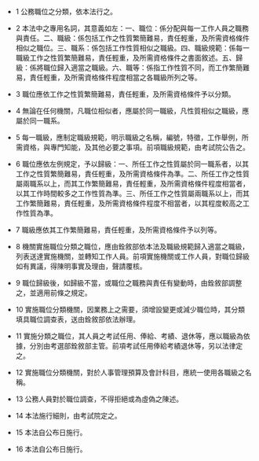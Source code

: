 * 1 公務職位之分類，依本法行之。

* 2 本法中之專用名詞，其意義如左：一、職位：係分配與每一工作人員之職務與責任。二、職級：係包括工作之性質繁簡難易，責任輕重，及所需資格條件相似之職位。三、職系：係包括工作性質相似之職級。四、職級規範：係每一職級工作之性質繁簡難易，責任輕重，及所需資格條件之書面敘述。五、歸級：係將職位歸入適當之職級。六、職等：係指工作性質不同，而工作繁簡難易，責任輕重，及所需資格條件程度相當之各職級所列之等。

* 3 職位應依工作之性質繁簡難易，責任輕重，及所需資格條件予以分類。

* 4 無論在任何機關，凡職位相似者，應屬於同一職級，凡性質相似之職級，應屬於同一職系。

* 5 每一職級，應制定職級規範，明示職級之名稱，編號，特徵，工作舉例，所需資格，與專門知能，及其他必要之事項。前項職級規範，由考試院公告之。

* 6 職位應依左例規定，予以歸級：一、所任工作之性質屬於同一職系者，以其工作之性質繁簡難易，責任輕重，及所需資格條件為準。二、所任工作之性質屬兩職系以上，而其工作繁簡難易，責任輕重，及所需資格條件程度相當者，以其工作時間較多之工作性質為準。三、所任工作之性質屬兩職系以上，而其工作繁簡難易，責任輕重，及所需資格條件程度不相當者，以其程度較高之工作性質為準。

* 7 職級應依其工作繁簡難易，責任輕重，及所需資格條件予以列等。

* 8 機關實施職位分類之職位，應由銓敘部依本法及職級規範歸入適當之職級，列表送達實施機關，並轉知工作人員。前項實施機關或工作人員，對職位歸級如有異議，得陳明事實及理由，聲請覆核。

* 9 職位歸級後，如歸級不當，或職位之職務與責任有變動時，由銓敘部調整之，並適用前條之規定。

* 10 實施職位分類機關，因業務上之需要，須增設變更或減少職位時，其分類填具職位調查表，送由銓敘部依法辦理。

* 11 實施分類之職位，其人員之考試任用、俸給、考績、退休等，應以職級為依據，分別由考選部銓敘部主管。前項考試任用俸給考績退休等，另以法律定之。

* 12 實施職位分類機關，對於人事管理預算及會計科目，應統一使用各職級之名稱。

* 13 公務人員對於職位調查，不得拒絕或為虛偽之陳述。

* 14 本法施行細則，由考試院定之。

* 15 本法自公布日施行。

* 16 本法自公布日施行。

